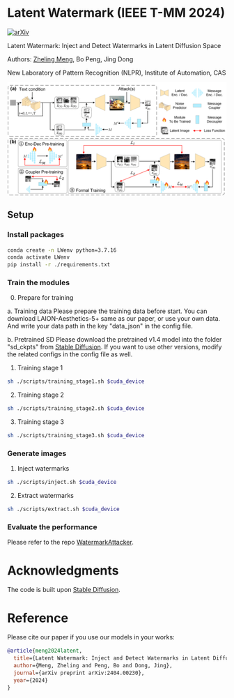 # Latent Watermark (IEEE T-MM 2024)
[![arXiv](https://img.shields.io/badge/arXiv-2404.00230-b31b1b.svg)](https://arxiv.org/abs/2404.00230)

Latent Watermark: Inject and Detect Watermarks in Latent Diffusion Space

Authors: [Zheling Meng](https://richardsunnymeng.github.io/), Bo Peng, Jing Dong

New Laboratory of Pattern Recognition (NLPR), Institute of Automation, CAS

![Framework](./assets/fig2.png "The framework of Latent Watermark (a) and the progressive training strategy (b).")



## Setup

### Install packages

```bash
conda create -n LWenv python=3.7.16
conda activate LWenv
pip install -r ./requirements.txt
```

### Train the modules

0. Prepare for training

a. Training data
Please prepare the training data before start. You can download LAION-Aesthetics-5+ same as our paper, or use your own data. And write your data path in the key "data_json" in the config file.

b. Pretrained SD
Please download the pretrained v1.4 model into the folder "sd_ckpts" from [Stable Diffusion](https://github.com/CompVis/stable-diffusion). If you want to use other versions, modify the related configs in the config file as well.


1. Training stage 1
```bash
sh ./scripts/training_stage1.sh $cuda_device
```

2. Training stage 2
```bash
sh ./scripts/training_stage2.sh $cuda_device
```

3. Training stage 3
```bash
sh ./scripts/training_stage3.sh $cuda_device
```

### Generate images

1. Inject watermarks
```bash
sh ./scripts/inject.sh $cuda_device
```

2. Extract watermarks
```bash
sh ./scripts/extract.sh $cuda_device
```

### Evaluate the performance
Please refer to the repo [WatermarkAttacker](https://github.com/XuandongZhao/WatermarkAttacker).


# Acknowledgments
The code is built upon [Stable Diffusion](https://github.com/CompVis/stable-diffusion).

# Reference
Please cite our paper if you use our models in your works:

```bibtex
@article{meng2024latent,
  title={Latent Watermark: Inject and Detect Watermarks in Latent Diffusion Space},
  author={Meng, Zheling and Peng, Bo and Dong, Jing},
  journal={arXiv preprint arXiv:2404.00230},
  year={2024}
}